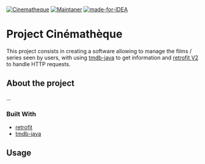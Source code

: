 [![Cinematheque](https://img.shields.io/badge/Cinematheque-V4.3-red.svg)](https://github.com/Marshellson/Cinematheque)
[![Maintaner](https://img.shields.io/badge/Maintainer-JIANGYilun_WANGHaoyu_KANGZhuodong-blue)](https://github.com/Marshellson/Cinematheque/graphs/contributors)
[![made-for-IDEA](https://img.shields.io/badge/Made_for_IDEA-1f425f.svg)](https://www.jetbrains.com/idea/)


# Project Cinémathèque
This project consists in creating a software allowing to manage the films / series seen by users, with using
[tmdb-java](https://github.com/UweTrottmann/tmdb-java) to get information and 
[retrofit V2](https://square.github.io/retrofit/) to handle HTTP requests.

## About the project
...

### Built With
- [retrofit](https://square.github.io/retrofit/)
- [tmdb-java](https://github.com/UweTrottmann/tmdb-java)


## Usage

